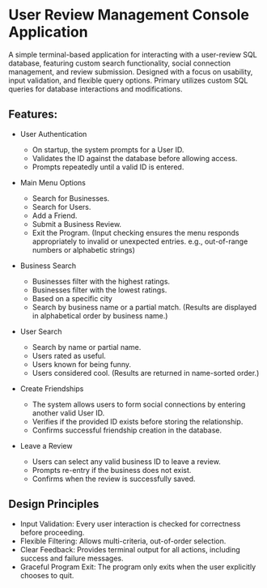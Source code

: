 # User Review Management Console Application

A simple terminal-based application for interacting with a user-review SQL database, featuring custom search functionality, social connection management, and review submission. Designed with a focus on usability, input validation, and flexible query options. Primary utilizes custom SQL queries for database interactions and modifications.

## Features:
- User Authentication
  - On startup, the system prompts for a User ID.
  - Validates the ID against the database before allowing access.
  - Prompts repeatedly until a valid ID is entered.

- Main Menu Options
  - Search for Businesses.
  - Search for Users.
  - Add a Friend.
  - Submit a Business Review.
  - Exit the Program.
(Input checking ensures the menu responds appropriately to invalid or unexpected entries. e.g., out-of-range numbers or alphabetic strings)

- Business Search
  - Businesses filter with the highest ratings.
  - Businesses filter with the lowest ratings.
  - Based on a specific city
  - Search by business name or a partial match.
(Results are displayed in alphabetical order by business name.)

- User Search
  - Search by name or partial name.
  - Users rated as useful.
  - Users known for being funny.
  - Users considered cool.
(Results are returned in name-sorted order.)

- Create Friendships
  - The system allows users to form social connections by entering another valid User ID.
  - Verifies if the provided ID exists before storing the relationship.
  - Confirms successful friendship creation in the database.

- Leave a Review
  - Users can select any valid business ID to leave a review.
  - Prompts re-entry if the business does not exist.
  - Confirms when the review is successfully saved.
 
## Design Principles
- Input Validation: Every user interaction is checked for correctness before proceeding.
- Flexible Filtering: Allows multi-criteria, out-of-order selection.
- Clear Feedback: Provides terminal output for all actions, including success and failure messages.
- Graceful Program Exit: The program only exits when the user explicitly chooses to quit.
